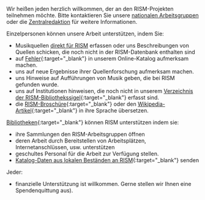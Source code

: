 Wir heißen jeden herzlich willkommen, der an den RISM-Projekten teilnehmen möchte. Bitte kontaktieren Sie unsere [nationalen Arbeitsgruppen](/working-groups.html) oder die [Zentralredaktion](/editorial-center.html) für weitere Informationen.

Einzelpersonen können unsere Arbeit unterstützen, indem Sie:

* Musikquellen [direkt für RISM](/community/muscat.html) erfassen oder uns Beschreibungen von Quellen schicken, die noch nicht in der RISM-Datenbank enthalten sind
* auf [Fehler](/service/feedback.html){:target="_blank"} in unserem Online-Katalog aufmerksam machen.
* uns auf neue Ergebnisse ihrer Quellenforschung aufmerksam machen.
* uns Hinweise auf Aufführungen von Musik geben, die bei RISM gefunden wurde.
* uns auf Institutionen hinweisen, die noch nicht in unserem [Verzeichnis der RISM-Bibliothekssigel](/community/sigla.html){:target="_blank"} erfasst sind.
* die [RISM-Broschüre](/publications/brochures.html){:target="_blank"} oder den [Wikipedia-Artikel](https://de.wikipedia.org/wiki/R%C3%A9pertoire_International_des_Sources_Musicales){:target="_blank"} in ihre Sprache übersetzen.

[Bibliotheken](/organization/rism-for-libraries.html){:target="_blank"} können RISM unterstützen indem sie:

* ihre Sammlungen den RISM-Arbeitsgruppen öffnen
* deren Arbeit durch Bereitstellen von Arbeitsplätzen, Internetanschlüssen, usw. unterstützen
* geschultes Personal für die Arbeit zur Verfügung stellen.
* [Katalog-Daten aus lokalen Beständen an RISM](/community/data-services.html){:target="_blank"} senden

Jeder:

* finanzielle Unterstützung ist willkommen. Gerne stellen wir Ihnen eine Spendenquittung aus).
